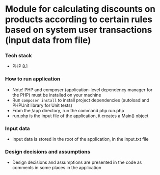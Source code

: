 # Module for calculating discounts on products according to certain rules based on system user transactions (input data from file)

### Tech stack
* PHP 8.1

### How to run application 
* Note! PHP and composer (application-level dependency manager for the PHP) must be installed on your machine
* Run ``` composer install ``` to install project dependencies (autoload and PHPUnit library for Unit tests)
* From the /app directory, run the command php run.php
* run.php is the input file of the application, it creates a Main() object

### Input data
* Input data is stored in the root of the application, in the input.txt file

### Design decisions and assumptions 
* Design decisions and assumptions are presented in the code as comments in some places in the application
